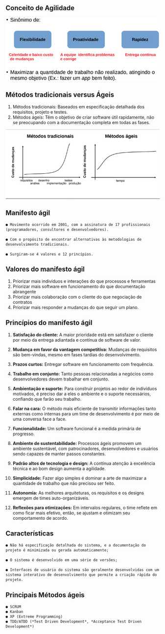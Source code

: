 ## Conceito de Agilidade

![img04](./images/img04.png)

## Métodos tradicionais versus Ágeis

1. Métodos tradicionais: Baseados em especificação detalhada dos requisitos, projeto e testes.
2. Métodos ágeis: Têm o objetivo de criar software útil rapidamente, não se preocupando com a documentação completa em todas as fases.

![img05](./images/img05.png)

## Manifesto ágil

```
● Movimento ocorrido em 2001, com a assinatura de 17 profissionais (programadores, consultores e desenvolvedores).

● Com o propósito de encontrar alternativas às metodologias de desenvolvimento tradicionais.

● Surgiram-se 4 valores e 12 princípios.
```

## Valores do manifesto ágil

1. Priorizar mais indivíduos e interações do que processos e ferramentas
2. Priorizar mais software em funcionamento do que documentação abrangente
3. Priorizar mais colaboração com o cliente do que negociação de contratos
4. Priorizar mais responder a mudanças do que seguir um plano.

## Princípios do manifesto ágil

1. **Satisfação do cliente:** A maior prioridade está em satisfazer o cliente por meio da entrega
adiantada e contínua de software de valor.

2. **Mudança em favor da vantagem competitiva:** Mudanças de requisitos são bem-vindas, mesmo em fases tardias do desenvolvimento.

3. **Prazos curtos:** Entregar software em funcionamento com frequência.

4. **Trabalho em conjunto:** Tanto pessoas relacionadas a negócios como desenvolvedores
devem trabalhar em conjunto.

5. **Ambientação e suporte:** Para construir projetos ao redor de indivíduos motivados, é preciso
dar a eles o ambiente e o suporte necessários, confiando que farão seu trabalho.

6. **Falar na cara:** O método mais eficiente de transmitir informações tanto externas como internas para um time de desenvolvimento é por meio de uma conversa face a face.

7. **Funcionalidade:** Um software funcional é a medida primária de progresso.

8. **Ambiente de sustentabilidade:** Processos ágeis promovem um ambiente sustentável, com
patrocinadores, desenvolvedores e usuários sendo capazes de manter passos constantes.

9. **Padrão altos de tecnologia e design:** A contínua atenção à excelência técnica e ao bom design aumenta a agilidade.

10. **Simplicidade:** Fazer algo simples é dominar a arte de maximizar a quantidade de trabalho que não precisou ser feito.

11. **Autonomia:** As melhores arquiteturas, os requisitos e os designs emergem de
times auto-organizáveis.

12. **Reflexões para otimizações:** Em intervalos regulares, o time reflete em como ficar mais efetivo,
então, se ajustam e otimizam seu comportamento de acordo.

## Características

```
● Não há especificação detalhada do sistema, e a documentação do projeto é minimizada ou gerada automaticamente;

● O sistema é desenvolvido em uma série de versões;

● Interfaces de usuário do sistema são geralmente desenvolvidas com um sistema interativo de desenvolvimento que permite a criação rápida do projeto.
```

## Principais Métodos ágeis

```
● SCRUM
● Kanban
● XP (Extreme Programming)
● TDD/ATDD (*Test Driven Development*, *Acceptance Test Driven Development*)
```
